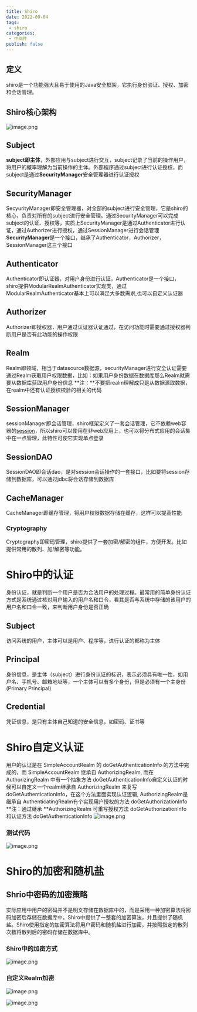 ```yaml
---
title: Shiro
date: 2022-09-04
tags:
 - shiro
categories:
 - 中间件
publish: false
---
```


## 定义

shiro是一个功能强大且易于使用的Java安全框架，它执行身份验证、授权、加密和会话管理。

## Shiro核心架构

![image.png](https://cdn.nlark.com/yuque/0/2022/png/22980297/1646796622378-67b770f2-a9ad-419f-a3ee-aa4e096180b2.png#clientId=ua7d078d8-e1e0-4&crop=0&crop=0&crop=1&crop=1&from=paste&height=230&id=u3ab18f86&name=image.png&originHeight=307&originWidth=385&originalType=binary&ratio=1&rotation=0&showTitle=false&size=116313&status=done&style=shadow&taskId=u54cde148-857f-4c79-904e-c4379dca628&title=&width=289)
## Subject
**subject即主体**，外部应用与subject进行交互，subject记录了当前的操作用户，将用户的概率理解为当前操作的主体。外部程序通过subject进行认证授权，而subject是通过**SecurityManager**安全管理器进行认证授权
## SecurityManager
SecyurityManager即安全管理器，对全部的subject进行安全管理，它是shiro的核心，负责对所有的subject进行安全管理。通过SecurityManager可以完成subject的认证、授权等，实质上SecurityManager是通过Authenticator进行认证，通过Authorizer进行授权，通过SessionManager进行会话管理
**SecurityManager**是一个接口，继承了Authenticator，Authorizer，SessionManager这三个接口
## Authenticator
Authenticator即认证器，对用户身份进行认证，Authenticator是一个接口，shiro提供ModularRealmAuthenticator实现类，通过ModularRealmAuthenticator基本上可以满足大多数需求,也可以自定义认证器
## Authorizer
Authorizer即授权器，用户通过认证器认证通过，在访问功能时需要通过授权器判断用户是否有此功能的操作权限
## Realm
Realm即领域，相当于datasource数据源，securityManager进行安全认证需要通过Realm获取用户权限数据，比如：如果用户身份数据在数据库那么Realm就需要从数据库获取用户身份信息
**注：**不要把realm理解成只是从数据源取数据，在realm中还有认证授权校验的相关的代码
## SessionManager
sessionManager即会话管理，shiro框架定义了一套会话管理，它不依赖web容器的[session](https://so.csdn.net/so/search?q=session&spm=1001.2101.3001.7020)，所以shiro可以使用在非web应用上，也可以将分布式应用的会话集中在一点管理，此特性可使它实现单点登录
## SessionDAO
SessionDAO即会话dao，是对session会话操作的一套接口，比如要将session存储到数据库，可以通过jdbc将会话存储到数据库
## CacheManager
CacheManager即缓存管理，将用户权限数据存储在缓存，这样可以提高性能
### Cryptography
Cryptography即密码管理，shiro提供了一套加密/解密的组件，方便开发。比如提供常用的散列、加/解密等功能。
# Shiro中的认证
身份认证，就是判断一个用户是否为合法用户的处理过程。最常用的简单身份认证方式是系统通过核对用户输入的用户名和口令，看其是否与系统中存储的该用户的用户名和口令一致，来判断用户身份是否正确
## Subject
访问系统的用户，主体可以是用户、程序等，进行认证的都称为主体
## Principal
身份信息，是主体（subject）进行身份认证的标识，表示必须具有唯一性，如用户名、手机号、邮箱地址等，一个主体可以有多个身份，但是必须有一个主身份(Primary Principal)
## Credential
凭证信息，是只有主体自己知道的安全信息，如密码、证书等
# Shiro自定义认证
用户的认证是在 SimpleAccountRealm 的 doGetAuthenticationInfo 的方法中完成的，而 SimpleAccountRealm 继承自 AuthorizingRealm, 而在 AuthorizingRealm 中有一个抽象方法 doGetAuthenticationInfo自定义认证的时候可以自定义一个realm继承自 AuthorizingRealm 来复写 doGetAuthenticationInfo，在这个方法里面实现认证逻辑,  AuthorizingRealm是继承自 AuthenticatingRealm有个实现用户授权的方法 doGetAuthorizationInfo 
**注：通过继承 **AuthorizingRealm 可重写授权方法 doGetAuthorizationInfo 和认证方法 doGetAuthenticationInfo
![image.png](https://cdn.nlark.com/yuque/0/2022/png/22980297/1647049159104-f4b46313-801d-4a4c-a764-122c3445ff5d.png#clientId=ubc6f0d2f-a17e-4&crop=0&crop=0&crop=1&crop=1&from=paste&height=530&id=u5d4ce71c&name=image.png&originHeight=707&originWidth=1496&originalType=binary&ratio=1&rotation=0&showTitle=false&size=1353300&status=done&style=shadow&taskId=ubbdbd998-3094-4fb1-918e-0efabb0a591&title=&width=1122)
### 测试代码
![image.png](https://cdn.nlark.com/yuque/0/2022/png/22980297/1647049226959-6d3099c5-1b83-4182-9a28-1c57b274c216.png#clientId=ubc6f0d2f-a17e-4&crop=0&crop=0&crop=1&crop=1&from=paste&height=534&id=u0f988fdb&name=image.png&originHeight=712&originWidth=1098&originalType=binary&ratio=1&rotation=0&showTitle=false&size=1089854&status=done&style=shadow&taskId=u7a6df634-d3d2-4ee6-84ec-90a4cc18f27&title=&width=824)

# Shiro的加密和随机盐
## Shrio中密码的加密策略
实际应用中用户的密码并不是明文存储在数据库中的，而是采用一种加密算法将密码加密后存储在数据库中。Shiro中提供了一整套的加密算法，并且提供了随机盐。Shiro使用指定的加密算法将用户密码和随机盐进行加密，并按照指定的散列次数将散列后的密码存储在数据库中。
### Shiro中的加密方式
![image.png](https://cdn.nlark.com/yuque/0/2022/png/22980297/1647051927319-45f6c62e-710e-425e-97fb-27be137989c8.png#clientId=ubc6f0d2f-a17e-4&crop=0&crop=0&crop=1&crop=1&from=paste&height=435&id=u849b220e&name=image.png&originHeight=580&originWidth=1040&originalType=binary&ratio=1&rotation=0&showTitle=false&size=822766&status=done&style=shadow&taskId=uaa4c519f-2b2c-4bb5-a4c4-b086aaaf436&title=&width=780)
### 自定义Realm加密
![image.png](https://cdn.nlark.com/yuque/0/2022/png/22980297/1647051992127-cbc8c88a-8e7d-4baf-9ab0-708868d0a3bb.png#clientId=ubc6f0d2f-a17e-4&crop=0&crop=0&crop=1&crop=1&from=paste&height=569&id=u50e4657f&name=image.png&originHeight=758&originWidth=1337&originalType=binary&ratio=1&rotation=0&showTitle=false&size=1300314&status=done&style=shadow&taskId=uf3ffb5aa-f046-449a-a1d9-7def7cc02f4&title=&width=1003)

![image.png](https://cdn.nlark.com/yuque/0/2022/png/22980297/1647052792230-cb50c656-706f-4815-aa78-59610ea4a780.png#clientId=ubc6f0d2f-a17e-4&crop=0&crop=0&crop=1&crop=1&from=paste&height=627&id=ubbd81b82&name=image.png&originHeight=835&originWidth=1150&originalType=binary&ratio=1&rotation=0&showTitle=false&size=1277323&status=done&style=shadow&taskId=u0a0cc914-b634-4c89-82da-0761f907c09&title=&width=863)













